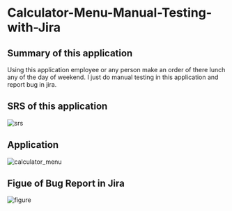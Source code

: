 # Calculator-Menu-Manual-Testing-with-Jira
## Summary of this application
Using this application employee or any person make an order of there lunch any of the day of weekend. I just do manual testing in this application and report bug in jira.
## SRS of this application
![srs](https://github.com/nishattasnim337/Calculator-Menu-Manual-Testing-with-Jira/assets/47314975/d6c8fb78-d8de-4231-9db4-472aa7473b4a)
## Application
![calculator_menu](https://github.com/nishattasnim337/Calculator-Menu-Manual-Testing-with-Jira/assets/47314975/89e1d305-c721-4f0f-b1f0-abb7e3ad8823)
## Figue of Bug Report in Jira
![figure](https://github.com/nishattasnim337/Calculator-Menu-Manual-Testing-with-Jira/assets/47314975/61dbcef8-0749-44ac-9bb8-53618d9cbf7b)

